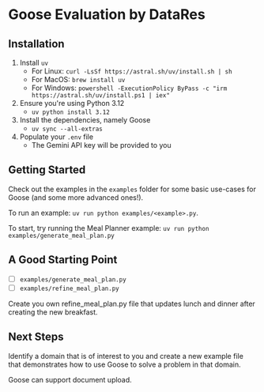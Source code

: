 # Goose Evaluation by DataRes

## Installation

1. Install `uv`
    - For Linux: `curl -LsSf https://astral.sh/uv/install.sh | sh`
    - For MacOS: `brew install uv`
    - For Windows: `powershell -ExecutionPolicy ByPass -c "irm https://astral.sh/uv/install.ps1 | iex"`
2. Ensure you're using Python 3.12
    - `uv python install 3.12`
3. Install the dependencies, namely Goose
    - `uv sync --all-extras`
4. Populate your `.env` file
    - The Gemini API key will be provided to you

## Getting Started

Check out the examples in the `examples` folder for some basic use-cases for Goose (and some more advanced ones!).

To run an example: `uv run python examples/<example>.py`.

To start, try running the Meal Planner example: `uv run python examples/generate_meal_plan.py`

## A Good Starting Point

- [ ] `examples/generate_meal_plan.py`
- [ ] `examples/refine_meal_plan.py`

Create you own refine_meal_plan.py file that updates lunch and dinner after creating the new breakfast.

## Next Steps

Identify a domain that is of interest to you and create a new example file that demonstrates how to use Goose to solve a problem in that domain.

Goose can support document upload.